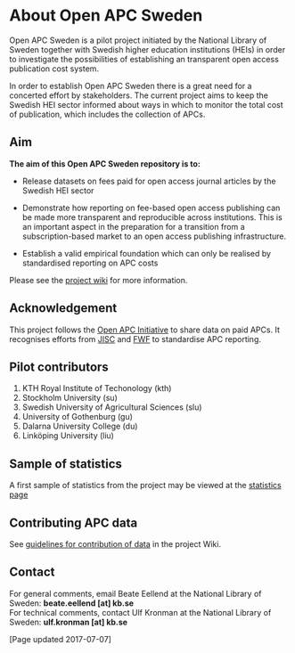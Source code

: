 # About Open APC Sweden

Open APC Sweden is a pilot project initiated by the National Library of Sweden together with Swedish higher education institutions (HEIs) in order to investigate the possibilities of establishing an transparent open access publication cost system. 

In order to establish Open APC Sweden there is a great need for a concerted effort by stakeholders. The current project aims to keep the Swedish HEI sector informed about ways in which to monitor the total cost of publication, which includes the collection of APCs. 

## Aim

**The aim of this Open APC Sweden repository is to:**  

* Release datasets on fees paid for open access journal articles by the Swedish HEI sector

* Demonstrate how reporting on fee-based open access publishing can be made more transparent and reproducible across institutions. This is an important aspect in the preparation for a transition from a subscription-based market to an open access publishing infrastructure. 

* Establish a valid empirical foundation which can only be realised by standardised reporting on APC costs

Please see the [project wiki](https://github.com/Kungbib/openapc-se/wiki) for more information.

## Acknowledgement  
This project follows the [Open APC Initiative](https://github.com/OpenAPC/openapc-de) to share data on paid APCs. It recognises efforts from [JISC](https://www.jisc-collections.ac.uk/Jisc-Monitor/APC-data-collection/) and [FWF](https://figshare.com/articles/Austrian_Science_Fund_FWF_Publication_Cost_Data_2014/1378610) to standardise APC reporting.    

## Pilot contributors 

1. KTH Royal Institute of Techonology (kth)
2. Stockholm University (su)
3. Swedish University of Agricultural Sciences (slu)
4. University of Gothenburg (gu)
5. Dalarna University College (du)
6. Linköping University (liu) 

## Sample of statistics
A first sample of statistics from the project may be viewed at the [statistics page](https://github.com/Kungbib/openapc-se/blob/master/statistics.md)

## Contributing APC data
See [guidelines for contribution of data](https://github.com/Kungbib/openapc-se/wiki/Instructions-for-data-entry) in the project Wiki.

## Contact

For general comments, email Beate Eellend at the National Library of Sweden: **beate.eellend [at] kb.se**  
For technical comments, contact Ulf Kronman at the National Library of Sweden: **ulf.kronman [at] kb.se**

[Page updated 2017-07-07] 